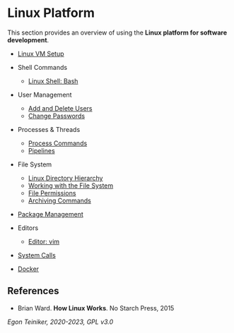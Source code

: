 # Linux Platform

This section provides an overview of using the **Linux platform for software development**.

* [Linux VM Setup](setup)

* Shell Commands
    * [Linux Shell: Bash](shell/README.md)    

* User Management 
    * [Add and Delete Users](user-management/AddAndDeleteUser.md)
    * [Change Passwords](user-management/ChangePassword.md)

* Processes & Threads
    * [Process Commands](processes/ProcessCommands.md)
    * [Pipelines](processes/pipeline/README.md)

* File System
    * [Linux Directory Hierarchy](filesystem/DirectoryHierarchy.md)
    * [Working with the File System](filesystem/FileSystemCommands.md)
    * [File Permissions](filesystem/Permissions.md)
    * [Archiving Commands](filesystem/Archiving.md)

* [Package Management](package-manager/README.md)

* Editors 
    * [Editor: vim](editors/vim.md)

* [System Calls](system-calls)

* [Docker](docker/)

## References

* Brian Ward. **How Linux Works**. No Starch Press, 2015
    

*Egon Teiniker, 2020-2023, GPL v3.0*    
